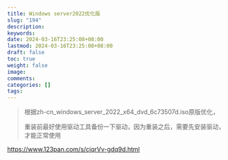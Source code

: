 ```yaml
---
title: Windows server2022优化版
slug: "194"
description: 
keywords: 
date: 2024-03-16T23:25:08+08:00
lastmod: 2024-03-16T23:25:08+08:00
draft: false
toc: true
weight: false
image: 
comments: 
categories: []
tags:
---
```


>根据zh-cn_windows_server_2022_x64_dvd_6c73507d.iso原版优化，
>
>重装前最好使用驱动工具备份一下驱动，因为重装之后，需要先安装驱动，才能正常使用



https://www.123pan.com/s/cjqrVv-gdq9d.html